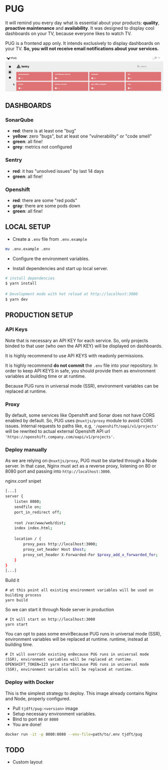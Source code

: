 # PUG

It will remind you every day  what is essential about your products: **quality**, **proactive maintenance** and **availability**. It was designed to display cool dashboards on your TV, because  everyone likes to watch TV.


PUG is a frontend app only. It intends exclusively to display dashboards on your TV. **So, you will not receive email notifications about your services.**

![pug.gif](https://raw.githubusercontent.com/tjdft/pug/master/pug.gif)

## DASHBOARDS

### SonarQube

- **red**: there is at least one "bug"
- **yellow**: zero "bugs", but at least one "vulnerability" or "code smell"
- **green**: all fine!
- **grey**: metrics not configured

### Sentry


- **red**: it has "unsolved issues" by last 14 days
- **green**: all fine!

### Openshift 

- **red**: there are some "red pods"
- **gray**: there are some pods down
- **green**: all fine!

## LOCAL SETUP

- Create a `.env` file from `.env.example `

```bash
mv .env.example .env
```

- Configure the environment variables.

- Install dependencies and start up local server.

``` bash
# install dependencies
$ yarn install

# Development mode with hot reload at http://localhost:3000
$ yarn dev
```

## PRODUCTION SETUP


### API Keys

Note that is necessary an API KEY for each service. So, only projects binded to that user (who own the API KEY) will be displayed on dashboards. 

It is highly recommend to use API KEYS with readonly permissions. 

It is highly recommend **do not commit** the `.env` file into your repository.  In order to keep API KEYS in safe, you should provide them as environment variables at building time or at runtime.

Because PUG runs in universal mode (SSR), environment variables can be replaced at runtime.


### Proxy

By default, some services like Openshift and Sonar does not have CORS enabled by default. So, PUG uses `@nuxtjs/proxy` module to avoid CORS issues. Internal requests to paths like, e.g, `'/openshift/oapi/v1/projects'`  will be rewrited to actual external Openshift API url `'https://openshift.company.com/oapi/v1/projects'`.


### Deploy manually

As we are relying on `@nuxtjs/proxy`, PUG must be started through a Node server. In that case, Nginx must act as a reverse proxy, listening on 80 or 8080 port and passing into `http://localhost:3000`.


nginx.conf snipet

```bash
[...]
server {
    listen 8080;        
    sendfile on;
    port_in_redirect off;

    root /var/www/web/dist;
    index index.html;

    location / {         
        proxy_pass http://localhost:3000;
        proxy_set_header Host $host;
        proxy_set_header X-Forwarded-For $proxy_add_x_forwarded_for;
    }
}
[...]
```

Build it

```
# at this point all existing environment variables will be used on building process
yarn build
```


So we can start it through Node server in production
```
# It will start on http://localhost:3000
yarn start
```

You can opt to pass some envirBecause PUG runs in universal mode (SSR), environment variables will be replaced at runtime. runtime, instead at building time.

```
# It will override existing enBecause PUG runs in universal mode (SSR), environment variables will be replaced at runtime.
OPENSHIFT_TOKEN=123 yarn startBecause PUG runs in universal mode (SSR), environment variables will be replaced at runtime.
```


### Deploy with Docker

This is the simplest strategy to deploy. This image already contains Nginx and Node, properly configured.

- Pull `tjdft/pug:<version>` image 
- Setup necessary environment variables.
- Bind to port `80` or `8080`
- You are done!

```bash
docker run -it -p 8080:8080 --env-file=path/to/.env tjdft/pug
```



## TODO

- Custom layout